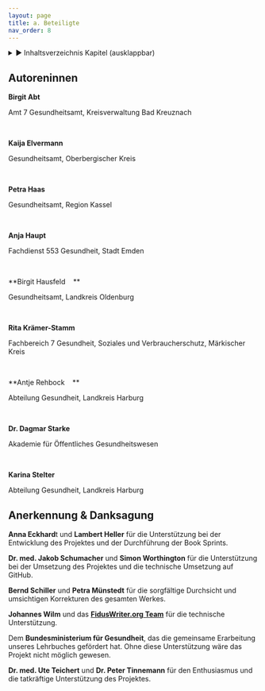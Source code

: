 ```yaml
---
layout: page
title: a. Beteiligte
nav_order: 8
---
```

 
<details markdown="block"> 
  <summary> 
      &#9658; Inhaltsverzeichnis Kapitel (ausklappbar) 
  </summary>
 
1. TOC
{:toc}
 </details>
 
   <p></p>
 
 
## Autoreninnen

**Birgit Abt**

Amt 7 Gesundheitsamt, Kreisverwaltung Bad Kreuznach

 

**Kaija Elvermann**

Gesundheitsamt, Oberbergischer Kreis

 

**Petra Haas**

Gesundheitsamt, Region Kassel

 

**Anja Haupt**

Fachdienst 553 Gesundheit, Stadt Emden

 

**Birgit Hausfeld    **       

Gesundheitsamt, Landkreis Oldenburg

 

**Rita Krämer-Stamm**

Fachbereich 7 Gesundheit, Soziales und Verbraucherschutz, Märkischer
Kreis

 

**Antje Rehbock    **      

Abteilung Gesundheit, Landkreis Harburg

 

**Dr. Dagmar Starke**

Akademie für Öffentliches Gesundheitswesen

 

**Karina Stelter**

Abteilung Gesundheit, Landkreis Harburg

## Anerkennung & Danksagung

**Anna Eckhard**t und **Lambert Heller** für die Unterstützung bei der
Entwicklung des Projektes und der Durchführung der Book Sprints.

**Dr. med. Jakob Schumacher** und **Simon Worthington** für die
Unterstützung bei der Umsetzung des Projektes und die technische
Umsetzung auf GitHub.

**Bernd Schiller** und **Petra Münstedt** für die sorgfältige Durchsicht
und umsichtigen Korrekturen des gesamten Werkes.

**Johannes Wilm** und das **[FidusWriter.org
Team](https://www.fiduswriter.org/who-we-are/ "https://www.fiduswriter.org/who-we-are/")**
für die technische Unterstützung.

Dem **Bundesministerium für Gesundheit**, das die gemeinsame Erarbeitung
unseres Lehrbuches gefördert hat. Ohne diese Unterstützung wäre das
Projekt nicht möglich gewesen.

**Dr. med. Ute Teichert** und **Dr. Peter Tinnemann** für den
Enthusiasmus und die tatkräftige Unterstützung des Projektes.

<div class="section fnlist" data-role="doc-footnotes">

</div>
